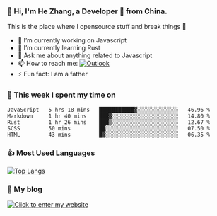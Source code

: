 ### 👋 Hi, I'm He Zhang, a Developer 🚀 from China.

This is the place where I opensource stuff and break things :rofl:

- 🔭  I’m currently working on Javascript
- 🌱  I’m currently learning Rust
- 💬  Ask me about anything related to Javascript
- 📫  How to reach me: [![Outlook](https://img.shields.io/badge/-Outlook-0078D4?style=flat&logo=Microsoft-Outlook&logoColor=white)](mailto:zhanghecool@outlook.com)
- ⚡  Fun fact: I am a father

### 💪 This week I spent my time on 
<!--START_SECTION:waka-->
```text
JavaScript   5 hrs 18 mins   ███████████▓░░░░░░░░░░░░░   46.96 % 
Markdown     1 hr 40 mins    ███▓░░░░░░░░░░░░░░░░░░░░░   14.80 % 
Rust         1 hr 26 mins    ███▒░░░░░░░░░░░░░░░░░░░░░   12.67 % 
SCSS         50 mins         ██░░░░░░░░░░░░░░░░░░░░░░░   07.50 % 
HTML         43 mins         █▓░░░░░░░░░░░░░░░░░░░░░░░   06.35 % 
```
<!--END_SECTION:waka-->

### 👍 Most Used Languages
[![Top Langs](https://github-readme-stats.vercel.app/api/top-langs/?username=zhanghecool&layout=compact)](https://zhanghe.cool)

### 🌈 My blog 
[![Click to enter my website](https://cdn.jsdelivr.net/gh/zhanghecool/assets/images/gif/zhanghecools.gif)](https://zhanghe.cool)
